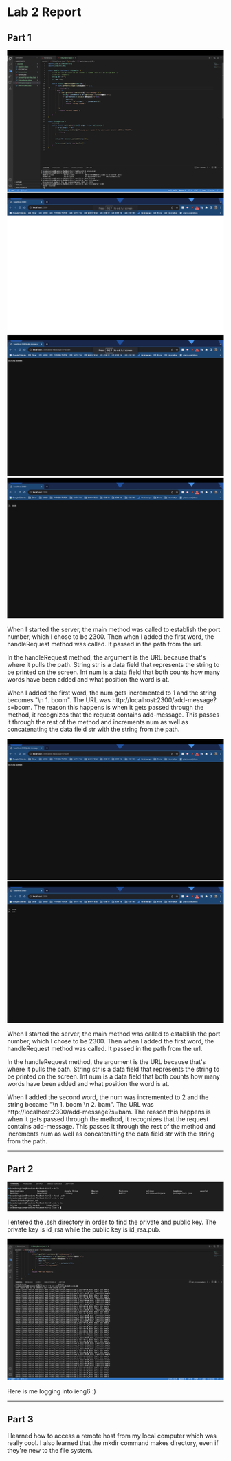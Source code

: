 # Lab 2 Report


## Part 1

![Image](lab2images/startingserver.png)	
![Image](lab2images/initialpage.png)	
![Image](lab2images/addingboom.png)	
![Image](lab2images/boom1.png)	

When I started the server, the main method was called to establish the port number, which I chose to be 2300. Then when I added the first word, the handleRequest method was called. It passed in the path from the url.

In the handleRequest method, the argument is the URL because that's where it pulls the path. String str is a data field that represents the string to be printed on the screen. Int num is a data field that both counts how many words have been added and what position the word is at. 

When I added the first word, the num gets incremented to 1 and the string becomes "\n 1. boom". The URL was http://localhost:2300/add-message?s=boom. The reason this happens is when it gets passed through the method, it recognizes that the request contains add-message. This passes it through the rest of the method and increments num as well as concatenating the data field str with the string from the path. 

![Image](lab2images/addingbam.png)	
![Image](lab2images/boombam.png)	


When I started the server, the main method was called to establish the port number, which I chose to be 2300. Then when I added the first word, the handleRequest method was called. It passed in the path from the url.

In the handleRequest method, the argument is the URL because that's where it pulls the path. String str is a data field that represents the string to be printed on the screen. Int num is a data field that both counts how many words have been added and what position the word is at. 

When I added the second word, the num was incremented to 2 and the string became "\n 1. boom \n 2. bam". The URL was http://localhost:2300/add-message?s=bam. The reason this happens is when it gets passed through the method, it recognizes that the request contains add-message. This passes it through the rest of the method and increments num as well as concatenating the data field str with the string from the path. 

---

## Part 2

![Image](lab2images/keys.png)	

I entered the .ssh directory in order to find the private and public key. The private key is id_rsa while the public key is id_rsa.pub.

![Image](lab2images/login.png)	


Here is me logging into ieng6 :)

---

## Part 3

I learned how to access a remote host from my local computer which was really cool. I also learned that the mkdir command makes directory, even if they're new to the file system. 
